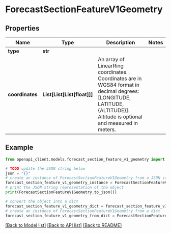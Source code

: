 # ForecastSectionFeatureV1Geometry


## Properties

Name | Type | Description | Notes
------------ | ------------- | ------------- | -------------
**type** | **str** |  | 
**coordinates** | **List[List[List[float]]]** | An array of LinearRing coordinates. Coordinates are in WGS84 format in decimal degrees: [LONGITUDE, LATITUDE, {ALTITUDE}]. Altitude is optional and measured in meters. | 

## Example

```python
from openapi_client.models.forecast_section_feature_v1_geometry import ForecastSectionFeatureV1Geometry

# TODO update the JSON string below
json = "{}"
# create an instance of ForecastSectionFeatureV1Geometry from a JSON string
forecast_section_feature_v1_geometry_instance = ForecastSectionFeatureV1Geometry.from_json(json)
# print the JSON string representation of the object
print(ForecastSectionFeatureV1Geometry.to_json())

# convert the object into a dict
forecast_section_feature_v1_geometry_dict = forecast_section_feature_v1_geometry_instance.to_dict()
# create an instance of ForecastSectionFeatureV1Geometry from a dict
forecast_section_feature_v1_geometry_from_dict = ForecastSectionFeatureV1Geometry.from_dict(forecast_section_feature_v1_geometry_dict)
```
[[Back to Model list]](../README.md#documentation-for-models) [[Back to API list]](../README.md#documentation-for-api-endpoints) [[Back to README]](../README.md)


